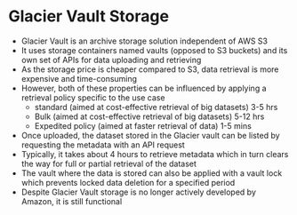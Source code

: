 
# Glacier Vault Storage
- Glacier Vault is an archive storage solution independent of AWS S3
- It uses storage containers named vaults (opposed to S3 buckets) and its own set of APIs for data uploading and 
  retrieving
- As the storage price is cheaper compared to S3, data retrieval is more expensive and time-consuming
- However, both of these properties can be influenced by applying a retrieval policy specific to the use case
  - standard (aimed at cost-effective retrieval of big datasets) 3-5 hrs
  - Bulk (aimed at cost-effective retrieval of big datasets) 5-12 hrs
  - Expedited policy (aimed at faster retrieval of data) 1-5 mins
- Once uploaded, the dataset stored in the Glacier vault can be listed by requesting the metadata with an API request
- Typically, it takes about 4 hours to retrieve metadata which in turn clears the way for full or partial retrieval of 
  the dataset 
- The vault where the data is stored can also be applied with a vault lock which prevents locked data deletion for a 
  specified period 
- Despite Glacier Vault storage is no longer actively developed by Amazon, it is still functional